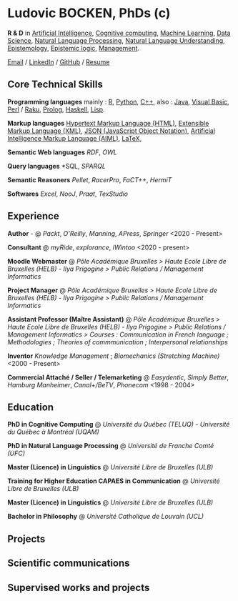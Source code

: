 # Ludovic BOCKEN, PhDs (c)

**R & D** in 
[Artificial Intelligence](https://en.wikipedia.org/wiki/Artificial_intelligence),
[Cognitive computing](https://en.wikipedia.org/wiki/Cognitive_computing), 
[Machine Learning](https://en.wikipedia.org/wiki/Machine_learning), 
[Data Science](https://en.wikipedia.org/wiki/Data_science), 
[Natural Language Processing](https://en.wikipedia.org/wiki/Natural_language_processing),
[Natural Language Understanding](https://en.wikipedia.org/wiki/Natural-language_understanding),
[Epistemology](https://en.wikipedia.org/wiki/Epistemology),
[Epistemic logic](https://en.wikipedia.org/wiki/Epistemic_modal_logic),
[Management](https://en.wikipedia.org/wiki/Management).

[Email](mailto:lbocken@gmail.com) / [LinkedIn](https://www.linkedin.com/in/ludovicbocken/) / [GitHub](https://github.com/lbocken) / [Resume](https://lbocken.github.io/resume/)

## Core Technical Skills

**Programming languages** 
mainly : 
[R](https://en.wikipedia.org/wiki/R_(programming_language/)),
[Python](https://en.wikipedia.org/wiki/Python_(programming_language)),
[C++](https://en.wikipedia.org/wiki/C%2B%2B),
also : 
[Java](https://en.wikipedia.org/wiki/Java_(programming_language)),
[Visual Basic](https://en.wikipedia.org/wiki/Visual_Basic),
[Perl](https://en.wikipedia.org/wiki/Perl) / [Raku](https://en.wikipedia.org/wiki/Raku_(programming_language)),
[Prolog](https://en.wikipedia.org/wiki/Prolog),
[Haskell](https://en.wikipedia.org/wiki/Haskell_(programming_language)),
[Lisp](https://en.wikipedia.org/wiki/Lisp_(programming_language)).


**Markup languages** 
[Hypertext Markup Language (HTML)](https://en.wikipedia.org/wiki/HTML), 
[Extensible Markup Language (XML)](https://en.wikipedia.org/wiki/XML), 
[JSON (JavaScript Object Notation)](https://en.wikipedia.org/wiki/JSON), 
[Artificial Intelligence Markup Language (AIML)](https://en.wikipedia.org/wiki/AIML), 
[LaTeX](https://en.wikipedia.org/wiki/LaTeX), 

**Semantic Web languages** *RDF*, *OWL*

**Query languages** *SQL, *SPARQL*

**Semantic Reasoners** *Pellet*, *RacerPro*, *FaCT++*, *HermiT*

**Softwares** *Excel*, *NooJ*, *Praat*, *TexStudio*
    
## Experience

**Author** - @ *Packt*, *O'Reilly*, *Manning*, *APress*, *Springer* <2020 - Present>

**Consultant** @ *myRide*, *explorance*, *iWintoo* <2020 - present>

**Moodle Webmaster** @ *Pôle Académique Bruxelles > Haute Ecole Libre de Bruxelles (HELB) - Ilya Prigogine > Public Relations / Management Informatics*

**Project Manager** @ *Pôle Académique Bruxelles > Haute Ecole Libre de Bruxelles (HELB) - Ilya Prigogine > Public Relations / Management Informatics*

**Assistant Professor (Maître Assistant)** @ *Pôle Académique Bruxelles > Haute Ecole Libre de Bruxelles (HELB) - Ilya Prigogine > Public Relations / Management Informatics > Courses : Communication in French language ; Methodologies ; Theories of commmunication ; Interpersonal relationships*

**Inventor** *Knowledge Management* ; *Biomechanics (Stretching Machine)* <2000 - Present>

**Commercial Attaché / Seller / Telemarketing** @ *Easydentic*, *Simply Better*, *Hamburg Manheimer*, *Canal+/BeTV*, *Phonecom* <1998 - 2004>

## Education
**PhD in Cognitive Computing** @ *Université du Québec (TELUQ)* - *Université du Québec à Montréal (UQAM)*

**PhD in Natural Language Processing** @ *Université de Franche Comté (UFC)*

**Master (Licence) in Linguistics** @ *Université Libre de Bruxelles (ULB)*

**Training for Higher Education CAPAES in Communication** @ *Université Libre de Bruxelles (ULB)*

**Master (Licence) in Linguistics** @ *Université Libre de Bruxelles (ULB)*

**Bachelor in Philosophy** @ *Université Catholique de Louvain (UCL)*

## Projects

## Scientific communications

## Supervised works and projects
